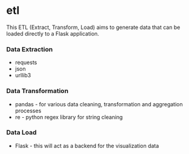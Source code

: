 # etl
This ETL (Extract, Transform, Load) aims to generate data that can be loaded directly to a Flask application.<br>

### Data Extraction <br>
<ul>
  <li>requests</li>
  <li>json</li>
  <li>urllib3</li>
</ul>

### Data Transformation <br>
<ul>
  <li>pandas - for various data cleaning, transformation and aggregation processes</li>
  <li>re - python regex library for string cleaning</li>
</ul>

### Data Load <br>
<ul>
  <li>Flask - this will act as a backend for the visualization data</li>
</ul>
